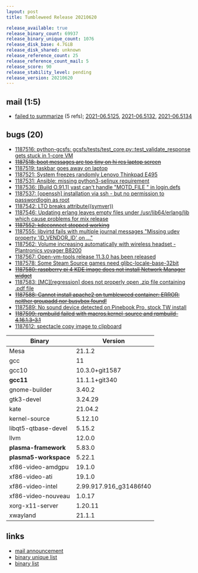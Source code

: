 ```yaml
---
layout: post
title: Tumbleweed Release 20210620

release_available: true
release_binary_count: 69937
release_binary_unique_count: 1076
release_disk_base: 4.7GiB
release_disk_shared: unknown
release_reference_count: 25
release_reference_count_mail: 5
release_score: 90
release_stability_level: pending
release_version: 20210620
---
```


## mail (1:5)

- [failed to summarize](https://lists.opensuse.org/archives/list/factory@lists.opensuse.org/thread/LP2HQHQU3GTHDQKXKWZP45T52T33SN6W) (5 refs); [2021-06.5125](https://lists.opensuse.org/archives/list/factory@lists.opensuse.org/thread/VLSEKQ5SYAEFWSOGYZ22TTPQV5TC7IP3), [2021-06.5132](https://lists.opensuse.org/archives/list/factory@lists.opensuse.org/thread/DCLINVJZBMOX4T5OGKNUMRJ335SDJOOV), [2021-06.5134](https://lists.opensuse.org/archives/list/factory@lists.opensuse.org/thread/HEYZLPPK4I4MU72GYDMQIKXBFB3E3VSX)

## bugs (20)

<!--more-->

- [1187516: python-gcsfs: gcsfs/tests/test_core.py::test_validate_response gets stuck in 1-core VM](https://bugzilla.opensuse.org/show_bug.cgi?id=1187516)
- ~~[1187518: boot messages are too tiny on hi res laptop screen](https://bugzilla.opensuse.org/show_bug.cgi?id=1187518)~~
- [1187519: taskbar goes away on laptop](https://bugzilla.opensuse.org/show_bug.cgi?id=1187519)
- [1187521: System freezes randomly Lenovo Thinkpad E495](https://bugzilla.opensuse.org/show_bug.cgi?id=1187521)
- [1187531: Ansible: missing python3-selinux requirement](https://bugzilla.opensuse.org/show_bug.cgi?id=1187531)
- [1187536: \[Build O.91.1\] yast can't handle "MOTD_FILE <blank>" in login.defs](https://bugzilla.opensuse.org/show_bug.cgi?id=1187536)
- [1187537: \[openssh\] installation via ssh - but no permission to passwordlogin as root](https://bugzilla.opensuse.org/show_bug.cgi?id=1187537)
- [1187542: LTO breaks attribute((symver))](https://bugzilla.opensuse.org/show_bug.cgi?id=1187542)
- [1187546: Updating erlang leaves empty files under /usr/lib64/erlang/lib which cause problems for mix release](https://bugzilla.opensuse.org/show_bug.cgi?id=1187546)
- ~~[1187552: kdeconnect stopped working](https://bugzilla.opensuse.org/show_bug.cgi?id=1187552)~~
- [1187555: libvirtd fails with multiple journal messages "Missing udev property 'ID_VENDOR_ID' on ..."](https://bugzilla.opensuse.org/show_bug.cgi?id=1187555)
- [1187562: Volume increasing automatically with wireless headset - Plantronics voyager B8200](https://bugzilla.opensuse.org/show_bug.cgi?id=1187562)
- [1187567: Open-vm-tools release 11.3.0 has been released](https://bugzilla.opensuse.org/show_bug.cgi?id=1187567)
- [1187578: Some Steam Source games need glibc-locale-base-32bit](https://bugzilla.opensuse.org/show_bug.cgi?id=1187578)
- ~~[1187580: raspberry pi 4 KDE image does not install Network Manager widget](https://bugzilla.opensuse.org/show_bug.cgi?id=1187580)~~
- [1187583: \[MC\]\[regression\] does not properly open .zip file containing .pdf file](https://bugzilla.opensuse.org/show_bug.cgi?id=1187583)
- ~~[1187588: Cannot install apache2 on tumbleweed container: ERROR: neither groupadd nor busybox found!](https://bugzilla.opensuse.org/show_bug.cgi?id=1187588)~~
- [1187589: No sound device detected on Pinebook Pro, stock TW install](https://bugzilla.opensuse.org/show_bug.cgi?id=1187589)
- ~~[1187599: rpmbuild failed with macros.kernel-source and rpmbuild-4.16.1.3-3.1](https://bugzilla.opensuse.org/show_bug.cgi?id=1187599)~~
- [1187612: spectacle copy image to clipboard](https://bugzilla.opensuse.org/show_bug.cgi?id=1187612)

Binary | Version
--- | ---
Mesa | 21.1.2
gcc | 11
gcc10 | 10.3.0+git1587
**gcc11** | 11.1.1+git340
gnome-builder | 3.40.2
gtk3-devel | 3.24.29
kate | 21.04.2
kernel-source | 5.12.10
libqt5-qtbase-devel | 5.15.2
llvm | 12.0.0
**plasma-framework** | 5.83.0
**plasma5-workspace** | 5.22.1
xf86-video-amdgpu | 19.1.0
xf86-video-ati | 19.1.0
xf86-video-intel | 2.99.917.916_g31486f40
xf86-video-nouveau | 1.0.17
xorg-x11-server | 1.20.11
xwayland | 21.1.1

## links

- [mail announcement](https://lists.opensuse.org/archives/list/factory@lists.opensuse.org/thread/ZSQPGT3OCNZOE6VAUYTWHPXNJHTY5GUI)
- [binary unique list](http://download.opensuse.org/history/20210620/rpm.unique.list)
- [binary list](http://download.opensuse.org/history/20210620/rpm.list)
